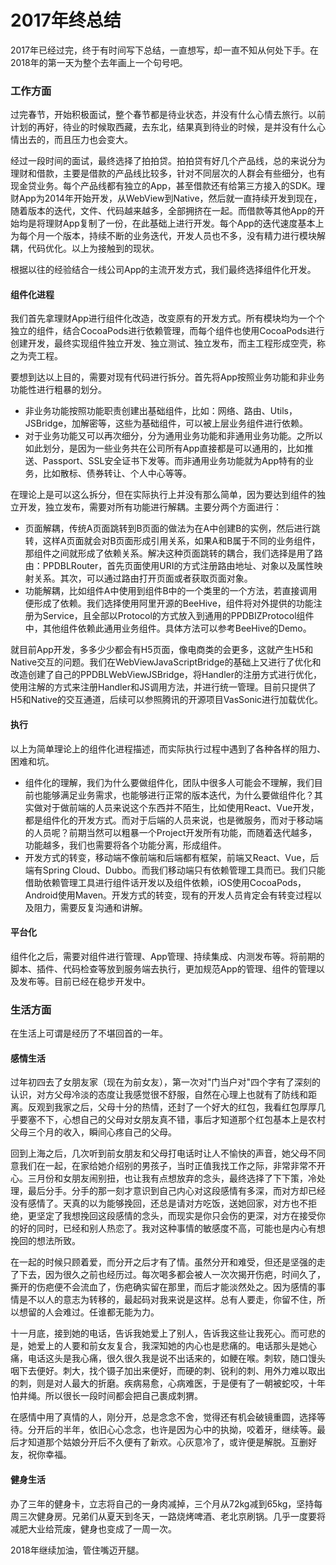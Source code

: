 # 2017年终总结

2017年已经过完，终于有时间写下总结，一直想写，却一直不知从何处下手。在2018年的第一天为整个去年画上一个句号吧。

### 工作方面

过完春节，开始积极面试，整个春节都是待业状态，并没有什么心情去旅行。以前计划的再好，待业的时候取西藏，去东北，结果真到待业的时候，是并没有什么心情出去的，而且压力也会变大。

经过一段时间的面试，最终选择了拍拍贷。拍拍贷有好几个产品线，总的来说分为理财和借款，主要是借款的产品线比较多，针对不同层次的人群会有些细分，也有现金贷业务。每个产品线都有独立的App，甚至借款还有给第三方接入的SDK。理财App为2014年开始开发，从WebView到Native，然后就一直持续开发到现在，随着版本的迭代，文件、代码越来越多，全部拥挤在一起。而借款等其他App的开始均是将理财App复制了一份，在此基础上进行开发。每个App的迭代速度基本上为每个月一个版本，持续不断的业务迭代，开发人员也不多，没有精力进行模块解耦，代码优化。以上为接触到的现状。

根据以往的经验结合一线公司App的主流开发方式，我们最终选择组件化开发。

#### 组件化进程

我们首先拿理财App进行组件化改造，改变原有的开发方式。所有模块均为一个个独立的组件，结合CocoaPods进行依赖管理，而每个组件也使用CocoaPods进行创建开发，最终实现组件独立开发、独立测试、独立发布，而主工程形成空壳，称之为壳工程。

要想到达以上目的，需要对现有代码进行拆分。首先将App按照业务功能和非业务功能性进行粗暴的划分。

- 非业务功能按照功能职责创建出基础组件，比如：网络、路由、Utils，JSBridge，加解密等，这些为基础组件，可以被上层业务组件进行依赖。
- 对于业务功能又可以再次细分，分为通用业务功能和非通用业务功能。之所以如此划分，是因为一些业务共在公司所有App直接都是可以通用的，比如推送、Passport、SSL安全证书下发等。而非通用业务功能就为App特有的业务，比如散标、债券转让、个人中心等等。

在理论上是可以这么拆分，但在实际执行上并没有那么简单，因为要达到组件的独立开发，独立发布，需要对所有功能进行解耦。主要分两个方面进行：

- 页面解耦，传统A页面跳转到B页面的做法为在A中创建B的实例，然后进行跳转，这样A页面就会对B页面形成引用关系，如果A和B属于不同的业务组件，那组件之间就形成了依赖关系。解决这种页面跳转的耦合，我们选择是用了路由：PPDBLRouter，首先页面使用URI的方式注册路由地址、对象以及属性映射关系。其次，可以通过路由打开页面或者获取页面对象。
- 功能解耦，比如组件A中使用到组件B中的一个类里的一个方法，若直接调用便形成了依赖。我们选择使用阿里开源的BeeHive，组件将对外提供的功能注册为Service，且全部以Protocol的方式放入到通用的PPDBIZProtocol组件中，其他组件依赖此通用业务组件。具体方法可以参考BeeHive的Demo。

就目前App开发，多多少少都会有H5页面，像电商类的会更多，这就产生H5和Native交互的问题。我们在WebViewJavaScriptBridge的基础上又进行了优化和改造创建了自己的PPDBLWebViewJSBridge，将Handler的注册方式进行优化，使用注解的方式来注册Handler和JS调用方法，并进行统一管理。目前只提供了H5和Native的交互通道，后续可以参照腾讯的开源项目VasSonic进行加载优化。

#### 执行

以上为简单理论上的组件化进程描述，而实际执行过程中遇到了各种各样的阻力、困难和坑。

- 组件化的理解，我们为什么要做组件化，团队中很多人可能会不理解，我们目前也能够满足业务需求，也能够进行正常的版本迭代，为什么要做组件化？其实做对于做前端的人员来说这个东西并不陌生，比如使用React、Vue开发，都是组件化的开发方式。而对于后端的人员来说，也是微服务，而对于移动端的人员呢？前期当然可以粗暴一个Project开发所有功能，而随着迭代越多，功能越多，我们也需要将各个功能分离，形成组件。
- 开发方式的转变，移动端不像前端和后端都有框架，前端又React、Vue，后端有Spring Cloud、Dubbo。而我们移动端只有依赖管理工具而已。我们只能借助依赖管理工具进行组件话开发以及组件依赖，iOS使用CocoaPods，Android使用Maven。开发方式的转变，现有的开发人员肯定会有转变过程以及阻力，需要反复沟通和讲解。

#### 平台化

组件化之后，需要对组件进行管理、App管理、持续集成、内测发布等。将前期的脚本、插件、代码检查等放到服务端去执行，更加规范App的管理、组件的管理以及发布等。目前已经在稳步开发中。

### 生活方面

在生活上可谓是经历了不堪回首的一年。

#### 感情生活

过年初四去了女朋友家（现在为前女友），第一次对"门当户对"四个字有了深刻的认识，对方父母冷淡的态度让我感觉很不舒服，自然在心理上也就有了防线和距离。反观到我家之后，父母十分的热情，还封了一个好大的红包，我看红包厚厚几乎要塞不下，心想自己的父母对女朋友真不错，事后才知道那个红包基本上是农村父母三个月的收入，瞬间心疼自己的父母。

回到上海之后，几次听到前女朋友和父母打电话时让人不愉快的声音，她父母不同意我们在一起，在家给她介绍别的男孩子，当时正值我找工作之际，非常非常不开心。三月份和女朋友闹别扭，也让我有点想放弃的念头，最终选择了下下策，冷处理，最后分手。分手的那一刻才意识到自己内心对这段感情有多深，而对方却已经没有感情了。天真的以为能够挽回，还总是请对方吃饭，送她回家，对方也不拒绝，更坚定了我想挽回这段感情的念头，而现实是你只会伤的更深，对方在接受你的好的同时，已经和别人热恋了。我对这种事情的敏感度不高，可能也是内心有想挽回的想法所致。

在一起的时候只顾着爱，而分开之后才有了情。虽然分开和难受，但还是坚强的走了下去，因为很久之前也经历过。每次喝多都会被人一次次揭开伤疤，时间久了，撕开的伤疤便不会流血了，伤疤确实留在那里，而后才能淡然处之。因为感情的事情是不以人的意志为转移的，最起码对我来说是这样。总有人要走，你留不住，所以想留的人会难过。任谁都无能为力。

十一月底，接到她的电话，告诉我她爱上了别人，告诉我这些让我死心。而可悲的是，她爱上的人要和前女友复合，我深知她的内心也是悲痛的。电话那头是她心痛，电话这头是我心痛，很久很久我是说不出话来的，如鲠在喉。刺软，随口馒头咽下去便好。刺大，找个镊子加出来便好，而硬的刺、锐利的刺、用外力难以取出的刺，则是对人最大的折磨。疾病易愈，心病难医，于是便有了一朝被蛇咬，十年怕井绳。所以很长一段时间都会把自己裹成刺猬。

在感情中用了真情的人，刚分开，总是念念不舍，觉得还有机会破镜重圆，选择等待。分开后的半年，依旧心心念念，也许是因为心中的执拗，咬着牙，继续等。最后才知道那个姑娘分开后不久便有了新欢。心灰意冷了，或许便是解脱。互删好友，祝你幸福。

#### 健身生活

办了三年的健身卡，立志将自己的一身肉减掉，三个月从72kg减到65kg，坚持每周三次健身房。兄弟们从夏天到冬天，一路烧烤啤酒、老北京刷锅。几乎一度要将减肥大业给荒废，健身也变成了一周一次。

2018年继续加油，管住嘴迈开腿。
